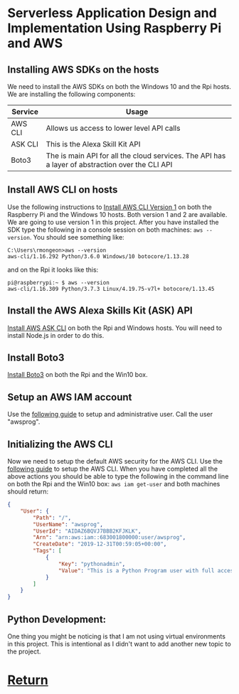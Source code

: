 # Serverless Application Design and Implementation Using Raspberry Pi and AWS

## Installing AWS SDKs on the hosts
We need to install the AWS SDKs on both the Windows 10 and the Rpi hosts. We are installing the following components:

| Service | Usage |
| --- | --- |
| AWS CLI | Allows us access to lower level API calls |
| ASK CLI | This is the Alexa Skill Kit API |
| Boto3 | The is main API for all the cloud services. The API has a layer of abstraction over the CLI API |

## Install AWS CLI on hosts
Use the following instructions to [Install AWS CLI Version 1](https://docs.aws.amazon.com/cli/latest/userguide/install-cliv1.html) on both the Raspberry Pi and the Windows 10 hosts. Both version 1 and 2 are available. We are going to use version 1 in this project. After you have installed the SDK type the following in a console session on both machines: `aws --version`. You should see something like:
```
C:\Users\rmongeon>aws --version
aws-cli/1.16.292 Python/3.6.0 Windows/10 botocore/1.13.28
```

and on the Rpi it looks like this:
```
pi@raspberrypi:~ $ aws --version
aws-cli/1.16.309 Python/3.7.3 Linux/4.19.75-v7l+ botocore/1.13.45
```


## Install the AWS Alexa Skills Kit (ASK) API
[Install AWS ASK CLI](https://developer.amazon.com/en-US/docs/alexa/smapi/quick-start-alexa-skills-kit-command-line-interface.html) on both the Rpi and Windows hosts. You will need to install Node.js in order to do this.


## Install Boto3
[Install Boto3](https://boto3.amazonaws.com/v1/documentation/api/latest/guide/quickstart.html) on both the Rpi and the Win10 box.


## Setup an AWS IAM account 
Use the [following guide](https://docs.aws.amazon.com/IAM/latest/UserGuide/getting-started_create-admin-group.html) to setup and administrative user. Call the user "awsprog".


## Initializing the AWS CLI
Now we need to setup the default AWS security for the AWS CLI. Use the [following guide](https://docs.aws.amazon.com/cli/latest/userguide/cli-chap-configure.html) to setup the AWS CLI. When you have completed all the above actions you should be able to type the following in the command line on both the Rpi and the Win10 box:
    `aws iam get-user`
and both machines should return:

```json
{
    "User": {
        "Path": "/",
        "UserName": "awsprog",
        "UserId": "AIDAZ6BQVJ7BBB2KFJKLK",
        "Arn": "arn:aws:iam::683001800000:user/awsprog",
        "CreateDate": "2019-12-31T00:59:05+00:00",
        "Tags": [
            {
                "Key": "pythonadmin",
                "Value": "This is a Python Program user with full access"
            }
        ]
    }
}
```

## Python Development:
One thing you might be noticing is that I am not using virtual environments in this project. This is intentional as I didn't want to add another new topic to the project.

# [Return](README.md)


